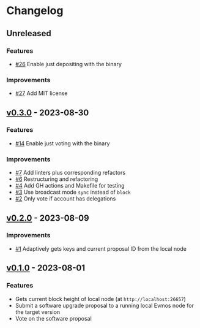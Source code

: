 <!--
Guiding Principles:

Changelogs are for humans, not machines.
There should be an entry for every single version.
The same types of changes should be grouped.
Versions and sections should be linkable.
The latest version comes first.
The release date of each version is displayed.
Mention whether you follow Semantic Versioning.

Usage:

Change log entries are to be added to the Unreleased section under the
appropriate stanza (see below). Each entry should ideally include a tag and
the Github issue reference in the following format:

* (<tag>) \#<issue-number> message

The issue numbers will later be link-ified during the release process so you do
not have to worry about including a link manually, but you can if you wish.

Types of changes (Stanzas):

"Features" for new features.
"Improvements" for changes in existing functionality.
"Deprecated" for soon-to-be removed features.
"Bug Fixes" for any bug fixes.
"Client Breaking" for breaking CLI commands and REST routes used by end-users.
"API Breaking" for breaking exported APIs used by developers building on SDK.
"State Machine Breaking" for any changes that result in a different AppState given same genesisState and txList.

Ref: https://keepachangelog.com/en/1.0.0/
-->

# Changelog

## Unreleased

### Features

- [#26](https://github.com/MalteHerrmann/upgrade-local-node-go/pull/26) Enable just depositing with the binary

### Improvements

- [#27](https://github.com/MalteHerrmann/upgrade-local-node-go/pull/27) Add MIT license

## [v0.3.0](https://github.com/MalteHerrmann/upgrade-local-node-go/releases/tag/v0.3.0) - 2023-08-30

### Features

- [#14](https://github.com/MalteHerrmann/upgrade-local-node-go/pull/14) Enable just voting with the binary

### Improvements

- [#7](https://github.com/MalteHerrmann/upgrade-local-node-go/pull/7) Add linters plus corresponding refactors
- [#6](https://github.com/MalteHerrmann/upgrade-local-node-go/pull/6) Restructuring and refactoring
- [#4](https://github.com/MalteHerrmann/upgrade-local-node-go/pull/4) Add GH actions and Makefile for testing
- [#3](https://github.com/MalteHerrmann/upgrade-local-node-go/pull/3) Use broadcast mode `sync` instead of `block`
- [#2](https://github.com/MalteHerrmann/upgrade-local-node-go/pull/2) Only vote if account has delegations

## [v0.2.0](https://github.com/MalteHerrmann/upgrade-local-node-go/releases/tag/v0.2.0) - 2023-08-09

### Improvements

- [#1](https://github.com/MalteHerrmann/upgrade-local-node-go/pull/1) Adaptively gets keys and current proposal ID from the local node

## [v0.1.0](https://github.com/MalteHerrmann/upgrade-local-node-go/releases/tag/v0.1.0) - 2023-08-01

### Features

- Gets current block height of local node (at `http://localhost:26657`)
- Submit a software upgrade proposal to a running local Evmos node for the target version
- Vote on the software proposal
